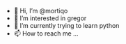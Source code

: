 - 👋 Hi, I’m @mortiqo
- 👀 I’m interested in gregor
- 🌱 I’m currently trying to learn python 
- 📫 How to reach me ...

<!---
mortiqo/mortiqo is a ✨ special ✨ repository because its `README.md` (this file) appears on your GitHub profile.
You can click the Preview link to take a look at your changes.
--->
